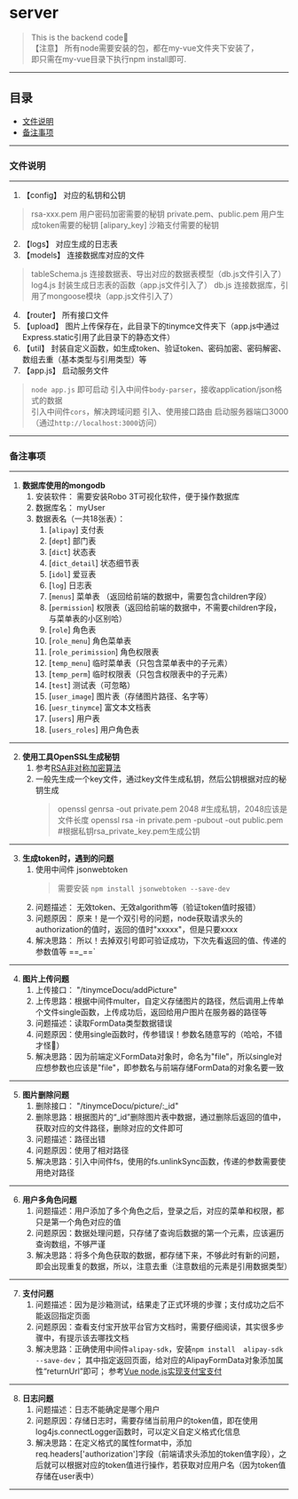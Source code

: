 # server
> This is the backend code:leaves:  
> 【注意】 所有node需要安装的包，都在my-vue文件夹下安装了，  
   即只需在my-vue目录下执行npm install即可.  

****
## 目录
* [文件说明](#文件说明)
* [备注事项](#备注事项)



*****
### 文件说明
------
1. 【config】 对应的私钥和公钥
  > rsa-xxx.pem 用户密码加密需要的秘钥
  > private.pem、public.pem 用户生成token需要的秘钥
  > [alipary_key] 沙箱支付需要的秘钥
2. 【logs】 对应生成的日志表
3. 【models】 连接数据库对应的文件
  > tableSchema.js 连接数据表、导出对应的数据表模型（db.js文件引入了）
  > log4.js 封装生成日志表的函数（app.js文件引入了）
  > db.js 连接数据库，引用了mongoose模块（app.js文件引入了）
4. 【router】 所有接口文件
5. 【upload】 图片上传保存在，此目录下的tinymce文件夹下（app.js中通过Express.static引用了此目录下的静态文件）
6. 【util】 封装自定义函数，如生成token、验证token、密码加密、密码解密、数组去重（基本类型与引用类型）等
7. 【app.js】 启动服务文件
  > `node app.js` 即可启动
  > 引入中间件`body-parser`，接收application/json格式的数据  
  > 引入中间件`cors`，解决跨域问题
  > 引入、使用接口路由
  > 启动服务器端口3000（通过`http://localhost:3000`访问）


*****
### 备注事项
------
1. **数据库使用的mongodb**  
   1. 安装软件： 需要安装Robo 3T可视化软件，便于操作数据库  
   2. 数据库名： myUser  
   3. 数据表名（一共18张表）：  
      1. [`alipay`] 支付表
      2. [`dept`] 部门表
      3. [`dict`] 状态表
      4. [`dict_detail`] 状态细节表
      5. [`idol`] 爱豆表
      6. [`log`] 日志表
      7. [`menus`] 菜单表 （返回给前端的数据中，需要包含children字段）
      8. [`permission`] 权限表（返回给前端的数据中，不需要children字段，与菜单表的小区别哈）
      9. [`role`] 角色表
      10. [`role_menu`] 角色菜单表
      11. [`role_perimission`] 角色权限表
      12. [`temp_menu`] 临时菜单表（只包含菜单表中的子元素）
      13. [`temp_perm`] 临时权限表（只包含权限表中的子元素）
      14. [`test`] 测试表（可忽略）
      15. [`user_image`] 图片表（存储图片路径、名字等）
      16. [`uesr_tinymce`] 富文本文档表
      17. [`users`] 用户表
      18. [`users_roles`] 用户角色表
 
-----
2. **使用工具OpenSSL生成秘钥**  
   1. 参考[RSA非对称加密算法](https://blog.csdn.net/weixin_42512937/article/details/100739890 "搜索openssl快速定位")  
   2. 一般先生成一个key文件，通过key文件生成私钥，然后公钥根据对应的秘钥生成  
      > openssl genrsa -out private.pem 2048        #生成私钥，2048应该是文件长度
      > openssl rsa -in private.pem -pubout -out public.pem   #根据私钥rsa_private_key.pem生成公钥
 
----- 
3. **生成token时，遇到的问题**
   1. 使用中间件 jsonwebtoken
      > 需要安装 `npm install jsonwebtoken --save-dev`
   2. 问题描述： 无效token、无效algorithm等（验证token值时报错）
   3. 问题原因： 原来！是一个双引号的问题，node获取请求头的authorization的值时，返回的值时"xxxxx"，但是只要xxxx
   4. 解决思路： 所以！去掉双引号即可验证成功，下次先看返回的值、传递的参数值等 ==_==` 
 
-----   
4. **图片上传问题**
   1. 上传接口： "/tinymceDocu/addPicture"
   2. 上传思路：根据中间件multer，自定义存储图片的路径，然后调用上传单个文件single函数，上传成功后，返回给用户图片在服务器的路径等
   3. 问题描述：读取FormData类型数据错误
   4. 问题原因：使用single函数时，传参错误！参数名随意写的（哈哈，不错才怪:new_moon_with_face:）
   5. 解决思路：因为前端定义FormData对象时，命名为"file"，所以single对应想参数也应该是"file"，即参数名与前端存储FormData的对象名要一致
 
-----     
5. **图片删除问题**  
   1. 删除接口： "/tinymceDocu/picture/:_id"
   2. 删除思路：根据图片的“_id”删除图片表中数据，通过删除后返回的值中，获取对应的文件路径，删除对应的文件即可
   3. 问题描述：路径出错
   4. 问题原因：使用了相对路径
   5. 解决思路：引入中间件fs，使用的fs.unlinkSync函数，传递的参数需要使用绝对路径 
 
-----       
6. **用户多角色问题**
   1. 问题描述：用户添加了多个角色之后，登录之后，对应的菜单和权限，都只是第一个角色对应的值
   2. 问题原因：数据处理问题，只存储了查询后数据的第一个元素，应该遍历查询数组，不够严谨
   3. 解决思路：将多个角色获取的数据，都存储下来，不够此时有新的问题，即会出现重复的数据，所以，注意去重（注意数组的元素是引用数据类型）
 
-----       
7. **支付问题**
   1. 问题描述：因为是沙箱测试，结果走了正式环境的步骤；支付成功之后不能返回指定页面
   2. 问题原因：查看支付宝开放平台官方文档时，需要仔细阅读，其实很多步骤中，有提示该去哪找文档
   3. 解决思路：正确使用中间件`alipay-sdk`，安装`npm install  alipay-sdk --save-dev`； 其中指定返回页面，给对应的AlipayFormData对象添加属性“returnUrl”即可； 参考[Vue node.js实现支付宝支付](https://blog.csdn.net/weixin_42512937/article/details/101108086 "支付创建、支付查询")
 
-----       
8. **日志问题**
   1. 问题描述：日志不能确定是哪个用户
   2. 问题原因：存储日志时，需要存储当前用户的token值，即在使用log4js.connectLogger函数时，可以定义自定义格式化信息
   3. 解决思路：在定义格式的属性format中，添加req.headers['authorization']字段（前端请求头添加的token值字段），之后就可以根据对应的token值进行操作，若获取对应用户名（因为token值存储在user表中）
  
----- 


  


   
   
